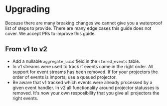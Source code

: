 # Upgrading

Because there are many breaking changes we cannot give you a waterproof list of steps to provide. There are many edge cases this guide does not cover. We accept PRs to improve this guide.

## From v1 to v2

- Add a nullable `aggregate_uuid` field in the `stored_events` table.
- In v1 streams were used to track if events came in the right order.  All support for event streams has been removed. If for your projectors the order of events is imports, use a queued projector.
- Be aware that v1 tracked which events were already processed by a given event handler. In v2 all functionality around projector statusses is removed. It's now your own resposibility that you give all projectors the right events. 
